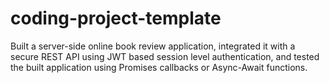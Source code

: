 # coding-project-template

Built a server-side online book review application, integrated it with a secure REST API using JWT based session level authentication, and tested the built application using Promises callbacks or Async-Await functions.